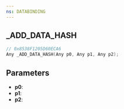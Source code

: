 ```yaml
---
ns: DATABINDING
---
```

## _ADD_DATA_HASH

```c
// 0x8538F1205D60ECA6
Any _ADD_DATA_HASH(Any p0, Any p1, Any p2);
```

## Parameters
* **p0**:
* **p1**:
* **p2**:
